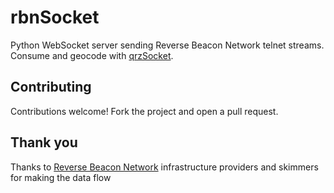# rbnSocket

Python WebSocket server sending Reverse Beacon Network telnet streams. Consume and geocode with [qrzSocket](https://github.com/AF7TI/qrzSocket).

## Contributing
Contributions welcome! Fork the project and open a pull request.

## Thank you
Thanks to [Reverse Beacon Network](http://www.reversebeacon.net/) infrastructure providers and skimmers for making the data flow
